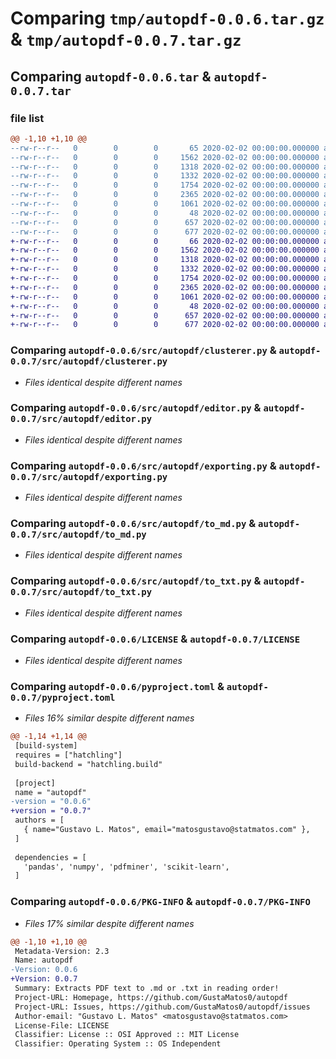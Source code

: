 # Comparing `tmp/autopdf-0.0.6.tar.gz` & `tmp/autopdf-0.0.7.tar.gz`

## Comparing `autopdf-0.0.6.tar` & `autopdf-0.0.7.tar`

### file list

```diff
@@ -1,10 +1,10 @@
--rw-r--r--   0        0        0       65 2020-02-02 00:00:00.000000 autopdf-0.0.6/src/autopdf/__init__.py
--rw-r--r--   0        0        0     1562 2020-02-02 00:00:00.000000 autopdf-0.0.6/src/autopdf/clusterer.py
--rw-r--r--   0        0        0     1318 2020-02-02 00:00:00.000000 autopdf-0.0.6/src/autopdf/editor.py
--rw-r--r--   0        0        0     1332 2020-02-02 00:00:00.000000 autopdf-0.0.6/src/autopdf/exporting.py
--rw-r--r--   0        0        0     1754 2020-02-02 00:00:00.000000 autopdf-0.0.6/src/autopdf/to_md.py
--rw-r--r--   0        0        0     2365 2020-02-02 00:00:00.000000 autopdf-0.0.6/src/autopdf/to_txt.py
--rw-r--r--   0        0        0     1061 2020-02-02 00:00:00.000000 autopdf-0.0.6/LICENSE
--rw-r--r--   0        0        0       48 2020-02-02 00:00:00.000000 autopdf-0.0.6/README.md
--rw-r--r--   0        0        0      657 2020-02-02 00:00:00.000000 autopdf-0.0.6/pyproject.toml
--rw-r--r--   0        0        0      677 2020-02-02 00:00:00.000000 autopdf-0.0.6/PKG-INFO
+-rw-r--r--   0        0        0       66 2020-02-02 00:00:00.000000 autopdf-0.0.7/src/autopdf/__init__.py
+-rw-r--r--   0        0        0     1562 2020-02-02 00:00:00.000000 autopdf-0.0.7/src/autopdf/clusterer.py
+-rw-r--r--   0        0        0     1318 2020-02-02 00:00:00.000000 autopdf-0.0.7/src/autopdf/editor.py
+-rw-r--r--   0        0        0     1332 2020-02-02 00:00:00.000000 autopdf-0.0.7/src/autopdf/exporting.py
+-rw-r--r--   0        0        0     1754 2020-02-02 00:00:00.000000 autopdf-0.0.7/src/autopdf/to_md.py
+-rw-r--r--   0        0        0     2365 2020-02-02 00:00:00.000000 autopdf-0.0.7/src/autopdf/to_txt.py
+-rw-r--r--   0        0        0     1061 2020-02-02 00:00:00.000000 autopdf-0.0.7/LICENSE
+-rw-r--r--   0        0        0       48 2020-02-02 00:00:00.000000 autopdf-0.0.7/README.md
+-rw-r--r--   0        0        0      657 2020-02-02 00:00:00.000000 autopdf-0.0.7/pyproject.toml
+-rw-r--r--   0        0        0      677 2020-02-02 00:00:00.000000 autopdf-0.0.7/PKG-INFO
```

### Comparing `autopdf-0.0.6/src/autopdf/clusterer.py` & `autopdf-0.0.7/src/autopdf/clusterer.py`

 * *Files identical despite different names*

### Comparing `autopdf-0.0.6/src/autopdf/editor.py` & `autopdf-0.0.7/src/autopdf/editor.py`

 * *Files identical despite different names*

### Comparing `autopdf-0.0.6/src/autopdf/exporting.py` & `autopdf-0.0.7/src/autopdf/exporting.py`

 * *Files identical despite different names*

### Comparing `autopdf-0.0.6/src/autopdf/to_md.py` & `autopdf-0.0.7/src/autopdf/to_md.py`

 * *Files identical despite different names*

### Comparing `autopdf-0.0.6/src/autopdf/to_txt.py` & `autopdf-0.0.7/src/autopdf/to_txt.py`

 * *Files identical despite different names*

### Comparing `autopdf-0.0.6/LICENSE` & `autopdf-0.0.7/LICENSE`

 * *Files identical despite different names*

### Comparing `autopdf-0.0.6/pyproject.toml` & `autopdf-0.0.7/pyproject.toml`

 * *Files 16% similar despite different names*

```diff
@@ -1,14 +1,14 @@
 [build-system]
 requires = ["hatchling"]
 build-backend = "hatchling.build"
 
 [project]
 name = "autopdf"
-version = "0.0.6"
+version = "0.0.7"
 authors = [
   { name="Gustavo L. Matos", email="matosgustavo@statmatos.com" },
 ]
 
 dependencies = [
   'pandas', 'numpy', 'pdfminer', 'scikit-learn',
 ]
```

### Comparing `autopdf-0.0.6/PKG-INFO` & `autopdf-0.0.7/PKG-INFO`

 * *Files 17% similar despite different names*

```diff
@@ -1,10 +1,10 @@
 Metadata-Version: 2.3
 Name: autopdf
-Version: 0.0.6
+Version: 0.0.7
 Summary: Extracts PDF text to .md or .txt in reading order!
 Project-URL: Homepage, https://github.com/GustaMatos0/autopdf
 Project-URL: Issues, https://github.com/GustaMatos0/autopdf/issues
 Author-email: "Gustavo L. Matos" <matosgustavo@statmatos.com>
 License-File: LICENSE
 Classifier: License :: OSI Approved :: MIT License
 Classifier: Operating System :: OS Independent
```

